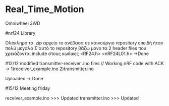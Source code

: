 # Real_Time_Motion
Omniwheel 3WD


#nrf24 Library

Ολόκληρο το .zip αρχείο το ανέβασα σε καινούργιο repository επειδή ήταν πολύ μεγάλο 
Σ'αυτό το repository βάζω μονο τα 2 header files που χρειάζονται include στους κωδικες
<RF24.h> 
<nRF24L01.h>
->Done

#12/12 modified transmitter-receiver .ino files
                                                       // Working nRF code with ACK
-> 1)receiver_example.ino 
   2)transmitter.ino
                          
Uploaded -> Done

#15/12 Meeting friday

receiver_example.ino  >>> Updated
transmitter.ino       >>> Updated
